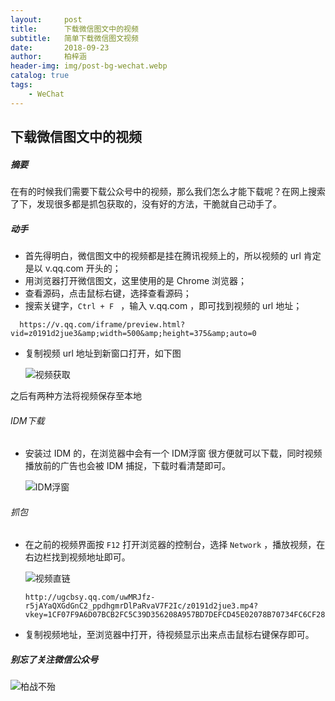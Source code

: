 ```yaml
---
layout:     post
title:      下载微信图文中的视频
subtitle:   简单下载微信图文视频
date:       2018-09-23
author:     柏梓涵
header-img: img/post-bg-wechat.webp
catalog: true
tags:
    - WeChat
---
```


## 下载微信图文中的视频

##### 摘要

在有的时候我们需要下载公众号中的视频，那么我们怎么才能下载呢？在网上搜索了下，发现很多都是抓包获取的，没有好的方法，干脆就自己动手了。

##### 动手

- 首先得明白，微信图文中的视频都是挂在腾讯视频上的，所以视频的 url 肯定是以 v.qq.com 开头的；
- 用浏览器打开微信图文，这里使用的是 Chrome 浏览器；
- 查看源码，点击鼠标右键，选择查看源码；
- 搜索关键字，```Ctrl + F ``` ，输入 v.qq.com ，即可找到视频的 url 地址；

```
  https://v.qq.com/iframe/preview.html?vid=z0191d2jue3&amp;width=500&amp;height=375&amp;auto=0
```

- 复制视频 url 地址到新窗口打开，如下图

  ![视频获取](https://raw.githubusercontent.com/smartBBer/picBox/master/img/006KCUaNgy1fvjupqp197j30es0but9z.jpg)

之后有两种方法将视频保存至本地

###### IDM下载

- 安装过 IDM 的，在浏览器中会有一个 IDM浮窗 很方便就可以下载，同时视频播放前的广告也会被 IDM 捕捉，下载时看清楚即可。

  ![IDM浮窗](https://raw.githubusercontent.com/smartBBer/picBox/master/img/006KCUaNgy1fvjurm5m21j30iy0jbtaq.jpg)

###### 抓包

- 在之前的视频界面按 `F12` 打开浏览器的控制台，选择 `Network` ，播放视频，在右边栏找到视频地址即可。

  ![视频直链](https://raw.githubusercontent.com/smartBBer/picBox/master/img/006KCUaNgy1fvjus8qpisj311y0jh41r.jpg)

  ```
  http://ugcbsy.qq.com/uwMRJfz-r5jAYaQXGdGnC2_ppdhgmrDlPaRvaV7F2Ic/z0191d2jue3.mp4?vkey=1CF07F9A6D07BCB2FC5C39D356208A957BD7DEFCD45E02078B70734FC6CF286D021A589AA2D1ECD86F533A44981AF98A36C72DD27E408504D008FDC9552D50FC1D53DFA7BA9BD3D6328DD26D34869FD34F87778711FF8282ECB5AD5428FB21C91B0B15F28017F4F45867291B1BF43D30423A52A90E4A0180&br=60&platform=2&fmt=auto&level=0&sdtfrom=v5010&guid=f0902504c2c6838dddc832e651ea45bf
  ```

- 复制视频地址，至浏览器中打开，待视频显示出来点击鼠标右键保存即可。

##### 别忘了关注微信公众号


![柏战不殆](https://raw.githubusercontent.com/smartBBer/picBox/master/img/006KCUaNgy1fvjusob2j8j30go05kgpt.jpg)  
